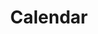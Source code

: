 ---
title: "Calendar"
layout: "opening-nights"
Description: The JaxPlays Live Theatre Calendar - Your guide to live theatre in Jacksonville, Florida, Northeast Florida and Southeast Georgia.
---